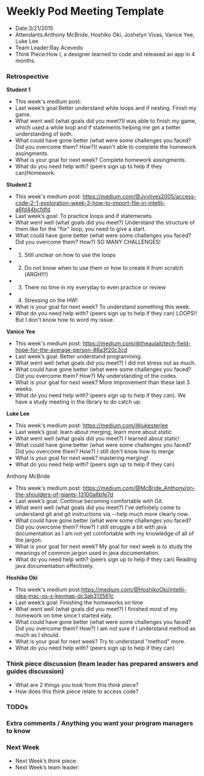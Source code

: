 # Weekly Pod Meeting Template

* Date:3/21/2015
* Attendants:Anthony McBride, Hoshiko Oki, Joshelyn Vivas, Vanice Yee, Luke Lee
* Team Leader:Ray Acevedo
* Think Piece:How I, a designer learned to code and released an app in 4 months.

### Retrospective

**Student 1**

* This week's medium post:
* Last week’s goal:Better understand while loops and if nesting.  Finish my game.
* What went well (what goals did you meet?)I was able to finish my game, which used a while loop and if statements helping me get a better understanding of both.
* What could have gone better (what were some challenges you faced? Did you overcome them? How?)I wasn't able to complete the homework assingments.
* What is your goal for next week? Complete homework assingments.
* What do you need help with? (peers sign up to help if they can)Homework.

**Student 2**

* This week's medium post: https://medium.com/@Jvvlives2005/access-code-2-1-exploration-week-3-how-to-import-file-in-intellij-a6fd44bcfdfd
* Last week’s goal: To practice loops and if statemenets
* What went well (what goals did you meet?) Understand the structure of them like for the "for" loop, you need to give a start.
* What could have gone better (what were some challenges you faced? Did you overcome them? How?) SO MANY CHALLENGES! <br />  
* 1. Still unclear on how to use the loops </br>
* 2. Do not know when to use them or how to create it from scratch (ARGH!!!) <br /> 
* 3. There no time in my everyday to even practice or review <br /> 
* 4. Stressing on the HW!
* What is your goal for next week? To understand something this week. 
* What do you need help with? (peers sign up to help if they can) LOOPS!! But I don't know how to word my issue.

**Vanice Yee**

* This week's medium post: https://medium.com/@theaulait/tech-field-hope-for-the-average-person-88a3f20c3cd
* Last week’s goal: Better understand programming.
* What went well (what goals did you meet?) I did not stress out as much. 
* What could have gone better (what were some challenges you faced? Did you overcome them? How?) My understanding of the codes.
* What is your goal for next week? More improvement than these last 3 weeks.
* What do you need help with? (peers sign up to help if they can). We have a study meeting in the library to do catch up. 

**Luke Lee**

* This week's medium post: https://medium.com/@lukesterlee
* Last week’s goal: learn about merging, learn more about static
* What went well (what goals did you meet?) I learned about static!
* What could have gone better (what were some challenges you faced? Did you overcome them? How?) I still don't know how to merge  
* What is your goal for next week? mastering merging!
* What do you need help with? (peers sign up to help if they can)

Anthony McBride

* This week's medium post: https://medium.com/@McBride_Anthony/on-the-shoulders-of-giants-13100a6bfe7d
* Last week’s goal: Continue becoming comfortable with Git.
* What went well (what goals did you meet?) I've definitely come to understand git and git instructions via --help much more clearly now.
* What could have gone better (what were some challenges you faced? Did you overcome them? How?) I still struggle a bit with java documentation as I am not yet comfortable with my knowledge of all of the jargon. 
* What is your goal for next week? My goal for next week is to study the meanings of common jargon used in java documentation.
* What do you need help with? (peers sign up to help if they can) Reading java documentation effectively.

**Hoshiko Oki**

* This week's medium post:https://medium.com/@HoshikoOki/intellij-idea-mac-os-x-keymap-dc3ab313561c
* Last week’s goal: Finishing the homeworks on time
* What went well (what goals did you meet?) I finished most of my homework on time since I started ealy.
* What could have gone better (what were some challenges you faced? Did you overcome them? How?)  I am not sure if I understand method as much as I should.
* What is your goal for next week? Try to understand "method" more.
* What do you need help with? (peers sign up to help if they can)

### Think piece discussion (team leader has prepared answers and guides discussion)

* What are 2 things you took from this think piece?
* How does this think piece relate to access code?

### TODOs

### Extra comments / Anything you want your program managers to know

### Next Week

* Next Week’s think piece:
* Next Week’s team leader:

